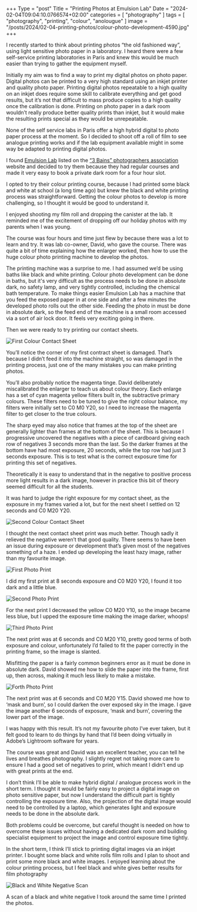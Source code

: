 ﻿+++
Type = "post"
Title = "Printing Photos at Emulsion Lab"
Date = "2024-02-04T09:04:10.0766574+02:00"
categories = [ "photography" ]
tags = [
    "photography",
    "printing",
    "colour",
    "anolougue"
]
image = "/posts/2024/02-04-printing-photos/colour-photo-development-4590.jpg"
+++

I recently started to think about printing photos “the old fashioned way”, using light sensitive photo paper in a laboratory. I heard there were a few self-service printing laboratories in Paris and knew this would be much easier than trying to gather the equipment myself.

<!--more-->

Initially my aim was to find a way to print my digital photos on photo paper. Digital photos can be printed to a very high standard using an inkjet printer and quality photo paper. Printing digital photos repeatable to a high quality on an inkjet does require some skill to calibrate everything and get good results, but it’s not that difficult to mass produce copies to a high quality once the calibration is done. Printing on photo paper in a dark room wouldn’t really produce better quality prints than inkjet, but it would make the resulting prints special as they would be unrepeatable.

None of the self service labs in Paris offer a high hybrid digital to photo paper process at the moment. So I decided to shoot off a roll of film to see analogue printing works and if the lab equipment available might in some way be adapted to printing digital photos.

I found [Emulsion Lab](https://www.emulsion-lab.com/) listed on the [“3 Bains” photographers association](https://les3bains.fr/annuaire-argentique/) website and decided to try them because they had regular courses and made it very easy to book a private dark room for a four hour slot.

I opted to try their colour printing course, because I had printed some black and white at school (a long time ago) but knew the black and white printing process was straightforward. Getting the colour photos to develop is more challenging, so I thought it would be good to understand it.

I enjoyed shooting my film roll and dropping the canister at the lab. It reminded me of the excitement of dropping off our holiday photos with my parents when I was young.

The course was four hours and time just flew by because there was a lot to learn and try. It was lab co-owner, David, who gave the course. There was quite a bit of time explaining how the enlarger worked, then how to use the huge colour photo printing machine to develop the photos.

The printing machine was a surprise to me. I had assumed we’d be using baths like black and white printing. Colour photo development can be done in baths, but it's very difficult as the process needs to be done in absolute dark, no safety lamp, and very tightly controlled, including the chemical bath temperature. To make things easier Emulsion Lab has a machine that you feed the exposed paper in at one side and after a few minutes the developed photo rolls out the other side. Feeding the photo in must be done in absolute dark, so the feed end of the machine is a small room accessed via a sort of air lock door. It feels very exciting going in there.

Then we were ready to try printing our contact sheets.

![First Colour Contact Sheet](/posts/2024/02-04-printing-photos/colour-photo-development-4591.jpg)

You’ll notice the corner of my first contract sheet is damaged. That’s because I didn’t feed it into the machine straight, so was damaged in the printing process, just one of the many mistakes you can make printing photos.

You’ll also probably notice the magenta tinge. David deliberately miscalibrated the enlarger to teach us about colour theory. Each enlarge has a set of cyan magenta yellow filters built in, the subtractive primary colours. These filters need to be tuned to give the right colour balance, my filters were initially set to C0 M0 Y20, so I need to increase the magenta filter to get closer to the true colours.

The sharp eyed may also notice that frames at the top of the sheet are generally lighter than frames at the bottom of the sheet. This is because I progressive uncovered the negatives with a piece of cardboard giving each row of negatives 3 seconds more than the last. So the darker frames at the bottom have had most exposure, 20 seconds, while the top row had just 3 seconds exposure. This is to test what is the correct exposure time for printing this set of negatives.

Theoretically it is easy to understand that in the negative to positive process more light results in a dark image, however in practice this bit of theory seemed difficult for all the students.

It was hard to judge the right exposure for my contact sheet, as the exposure in my frames varied a lot, but for the next sheet I settled on 12 seconds and C0 M20 Y20.

![Second Colour Contact Sheet](/posts/2024/02-04-printing-photos/colour-photo-development-4590.jpg)

I thought the next contact sheet print was much better. Though sadly it relieved the negative weren’t that good quality. There seems to have been an issue during exposure or development that’s given most of the negatives something of a haze. I ended up developing the least hazy image, rather than my favourite image.

![First Photo Print](/posts/2024/02-04-printing-photos/colour-photo-development-4594.jpg)

I did my first print at 8 seconds exposure and C0 M20 Y20, I found it too dark and a little blue.

![Second Photo Print](/posts/2024/02-04-printing-photos/colour-photo-development-4595.jpg)

For the next print I decreased the yellow C0 M20 Y10, so the image became less blue, but I upped the exposure time making the image darker, whoops!

![Third Photo Print](/posts/2024/02-04-printing-photos/colour-photo-development-4593.jpg)

The next print was at 6 seconds and C0 M20 Y10, pretty good terms of both exposure and colour, unfortunately I’d failed to fit the paper correctly in the printing frame, so the image is slanted.

Misfitting the paper is a fairly common beginners error as it must be done in absolute dark. David showed me how to slide the paper into the frame, first up, then across, making it much less likely to make a mistake.

![Forth Photo Print](/posts/2024/02-04-printing-photos/colour-photo-development-4592.jpg)

The next print was at 6 seconds and C0 M20 Y15. David showed me how to ‘mask and burn’, so I could darken the over exposed sky in the image. I gave the image another 6 seconds of exposure, ‘mask and burn’, covering the lower part of the image.

I was happy with this result. It’s not my favourite photo I’ve ever taken, but it felt good to learn to do things by hand that I’d been doing virtually in Adobe’s Lightroom software for years.

The course was great and David was an excellent teacher, you can tell he lives and breathes photography. I slightly regret not taking more care to ensure I had a good set of negatives to print, which meant I didn’t end up with great prints at the end.

I don’t think I’ll be able to make hybrid digital / analogue process work in the short term. I thought it would be fairly easy to project a digital image on photo sensitive paper, but now I understand the difficult part is tightly controlling the exposure time. Also, the projection of the digital image would need to be controlled by a laptop, which generates light and exposure needs to be done in the absolute dark.

Both problems could be overcome, but careful thought is needed on how to overcome these issues without having a dedicated dark room and building specialist equipment to project the image and control exposure time tightly.

In the short term, I think I’ll stick to printing digital images via an inkjet printer. I bought some black and white rolls film rolls and I plan to shoot and print some more black and white images. I enjoyed learning about the colour printing process, but I feel black and white gives better results for film photography

![Black and White Negative Scan](/posts/2024/02-04-printing-photos/000047490034.jpg)

A scan of a black and white negative I took around the same time I printed the photos.
